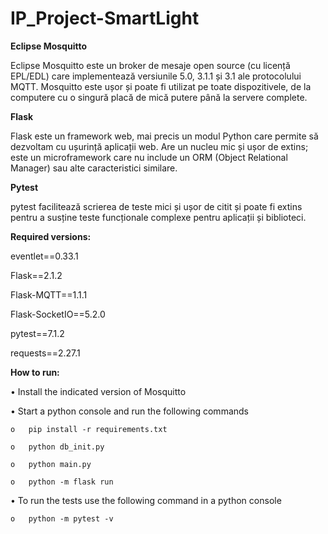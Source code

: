 # IP_Project-SmartLight
 
 
 
**Eclipse Mosquitto**

Eclipse Mosquitto este un broker de mesaje open source (cu licență EPL/EDL) care implementează versiunile 5.0, 3.1.1 și 3.1 ale protocolului MQTT. Mosquitto este ușor și poate fi utilizat pe toate dispozitivele, de la computere cu o singură placă de mică putere până la servere complete.

**Flask**

Flask este un framework web, mai precis un modul Python care permite să dezvoltam cu ușurință aplicații web. Are un nucleu mic și ușor de extins; este un microframework care nu include un ORM (Object Relational Manager) sau alte caracteristici similare.

**Pytest**

pytest facilitează scrierea de teste mici și ușor de citit și poate fi extins pentru a susține teste funcționale complexe pentru aplicații și biblioteci.



**Required versions:**

eventlet==0.33.1

Flask==2.1.2

Flask-MQTT==1.1.1

Flask-SocketIO==5.2.0

pytest==7.1.2

requests==2.27.1




**How to run:**

•	Install the indicated version of Mosquitto

•	Start a python console and run the following commands

    o	pip install -r requirements.txt
 
    o	python db_init.py
 
    o	python main.py
 
    o	python -m flask run
 
•	To run the tests use the following command in a python console

    o	python -m pytest -v
 
